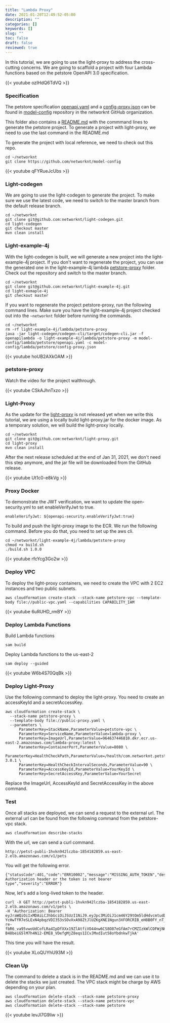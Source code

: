 ```yaml
---
title: "Lambda Proxy"
date: 2021-01-20T12:49:52-05:00
description: ""
categories: []
keywords: []
slug: ""
toc: false
draft: false
reviewed: true
---
```


In this tutorial, we are going to use the light-proxy to address the cross-cutting concerns. We are going to scaffold a project with four Lambda functions based on the petstore OpenAPI 3.0 specification. 

{{< youtube ozIHdQ6TdVQ >}}

### Specification

The petstore specification [openapi.yaml][] and a [config-proxy.json][] can be found in [model-config][] repository in the networknt GitHub organization. 

This folder also contains a [README.md][] with the commmand lines to generate the petstore project. To generate a project with light-proxy, we need to use the last command in the README.md

To generate the project with local reference, we need to check out this repo. 

```
cd ~/networknt
git clone https://github.com/networknt/model-config
```

{{< youtube qFYRueJcUbs >}}

### Light-codegen

We are going to use the light-codegen to generate the project. To make sure we use the latest code, we need to switch to the master branch from the default release branch. 

```
cd ~/networknt
git clone git@github.com:networknt/light-codegen.git
cd light-codegen 
git checkout master
mvn clean install
```

### Light-example-4j

With the light-codegen is built, we will generate a new project into the light-example-4j project. If you don't want to regenerate the project, you can use the generated one in the light-example-4j lambda [petstore-proxy][] folder. Check out the repository and switch to the master branch. 

```
cd ~/networknt
git clone git@github.com:networknt/light-example-4j.git
cd light-exmaple-4j
git checkout master
```

If you want to regenerate the project petstore-proxy, run the following command lines. Make sure you have the light-example-4j project checked out into the `~networknt` folder before running the commands.

```
cd ~/networknt
rm -rf light-example-4j/lambda/petstore-proxy
java -jar light-codegen/codegen-cli/target/codegen-cli.jar -f openapilambda -o light-example-4j/lambda/petstore-proxy -m model-config/lambda/petstore/openapi.yaml -c model-config/lambda/petstore/config-proxy.json
```

{{< youtube hoUB2AXkOAM >}}

### petstore-proxy

Watch the video for the project walthrough.

{{< youtube CSkAJhnTxzo >}}

### Light-Proxy

As the update for the [light-proxy][] is not released yet when we write this tutorial, we are using a locally build light-proxy.jar for the docker image. As a temporary solution, we will build the light-proxy locally. 

```
cd ~/networknt
git clone git@github.com:networknt/light-proxy.git
cd light-proxy
mvn clean install
```

After the next release scheduled at the end of Jan 31, 2021, we don't need this step anymore, and the jar file will be downloaded from the GitHub release. 


{{< youtube Ut1c0-e8kVg >}}


### Proxy Docker

To demonstrate the JWT verification, we want to update the open-security.yml to set enableVerifyJwt to true. 

```
enableVerifyJwt: ${openapi-security.enableVerifyJwt:true}
```

To build and push the light-proxy image to the ECR. We run the following command. Before you do that, you need to set up the aws cli. 

```
cd ~/networknt/light-example-4j/lambda/petstore-proxy
chmod +x build.sh
./build.sh 1.0.0
```

{{< youtube rfcYcg3Go2w >}}


### Deploy VPC

To deploy the light-proxy containers, we need to create the VPC with 2 EC2 instances and two public subnets.

```
aws cloudformation create-stack --stack-name petstore-vpc --template-body file://public-vpc.yaml --capabilities CAPABILITY_IAM
```

{{< youtube 6uRUHD_rmBY >}}


### Deploy Lambda Functions

Build Lambda functions

```
sam build
```

Deploy Lambda functions to the us-east-2


```
sam deploy --guided
```

{{< youtube W6b4S70QqBk >}}

### Deploy Light-Proxy

Use the following command to deploy the light-proxy. You need to create an accessKeyId and a secretAccessKey. 

```
aws cloudformation create-stack \
  --stack-name petstore-proxy \
  --template-body file://public-proxy.yaml \
  --parameters \
      ParameterKey=StackName,ParameterValue=petstore-vpc \
      ParameterKey=ServiceName,ParameterValue=lambda-proxy \
      ParameterKey=ImageUrl,ParameterValue=964637446810.dkr.ecr.us-east-2.amazonaws.com/lambda-proxy:latest \
      ParameterKey=ContainerPort,ParameterValue=8080 \
      ParameterKey=HealthCheckPath,ParameterValue=/health/com.networknt.petstore-3.0.1 \
      ParameterKey=HealthCheckIntervalSeconds,ParameterValue=90 \
      ParameterKey=AccessKeyId,ParameterValue=YourKeyId \
      ParameterKey=SecretAccessKey,ParameterValue=YourSecret
```

Replace the ImageUrl, AccessKeyId and SecretAccessKey in the above command.



### Test

Once all stacks are deployed, we can send a request to the external url. The external url can be found from the following command from the petstore-vpc stack. 

```
aws cloudformation describe-stacks
```

With the url, we can send a curl command.

```
http://petst-publi-1hvkn942lczba-1854182859.us-east-2.elb.amazonaws.com/v1/pets
```

You will get the following error. 

```
{"statusCode":401,"code":"ERR10002","message":"MISSING_AUTH_TOKEN","description":"No Authorization header or the token is not bearer type","severity":"ERROR"}
```

Now, let's add a long-lived token to the header.


```
curl -X GET http://petst-publi-1hvkn942lczba-1854182859.us-east-2.elb.amazonaws.com/v1/pets \
-H 'Authorization: Bearer eyJraWQiOiIxMDAiLCJhbGciOiJSUzI1NiJ9.eyJpc3MiOiJ1cm46Y29tOm5ldHdvcmtudDpvYXV0aDI6djEiLCJhdWQiOiJ1cm46Y29tLm5ldHdvcmtudCIsImV4cCI6MTc5MDAzNTcwOSwianRpIjoiSTJnSmdBSHN6NzJEV2JWdUFMdUU2QSIsImlhdCI6MTQ3NDY3NTcwOSwibmJmIjoxNDc0Njc1NTg5LCJ2ZXJzaW9uIjoiMS4wIiwidXNlcl9pZCI6InN0ZXZlIiwidXNlcl90eXBlIjoiRU1QTE9ZRUUiLCJjbGllbnRfaWQiOiJmN2Q0MjM0OC1jNjQ3LTRlZmItYTUyZC00YzU3ODc0MjFlNzIiLCJzY29wZSI6WyJ3cml0ZTpwZXRzIiwicmVhZDpwZXRzIl19.mue6eh70kGS3Nt2BCYz7ViqwO7lh_4JSFwcHYdJMY6VfgKTHhsIGKq2uEDt3zwT56JFAePwAxENMGUTGvgceVneQzyfQsJeVGbqw55E9IfM_uSM-YcHwTfR7eSLExN4pbqzVDI353sSOvXxA98ZtJlUZKgXNE1Ngun3XFORCRIB_eH8B0FY_nT_D1Dq2WJrR-re-fbR6_va95vwoUdCofLRa4IpDfXXx19ZlAtfiVO44nw6CS8O87eGfAm7rCMZIzkWlCOFWjNHnCeRsh7CVdEH34LF-B48beiG5lM7h4N12-EME8_VDefgMjZ8eqs1ICvJMxdIut58oYbdnkwTjkA' 
```

This time you will have the result.

{{< youtube XLoQUYhU93M >}}

### Clean Up

The command to delete a stack is in the README.md and we can use it to delete the stacks we just created. The VPC stack might be charge by AWS depending on your plan. 

```
aws cloudformation delete-stack --stack-name petstore-proxy
aws cloudformation delete-stack --stack-name petstore-vpc
aws cloudformation delete-stack --stack-name petstore
```

{{< youtube levJI7G9liw >}}


[model-config]: https://github.com/networknt/model-config/tree/master/lambda/petstore
[openapi.yaml]: https://github.com/networknt/model-config/blob/master/lambda/petstore/openapi.yaml
[config-proxy.json]: https://github.com/networknt/model-config/blob/master/lambda/petstore/config-proxy.json
[README.md]: https://github.com/networknt/model-config/tree/master/lambda/petstore
[petstore-proxy]: https://github.com/networknt/light-example-4j/tree/master/lambda/petstore-proxy
[light-proxy]: https://github.com/networknt/light-proxy


